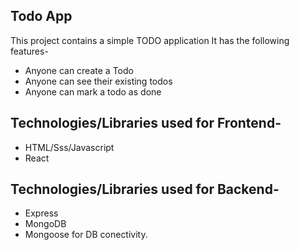 ## Todo App

This project contains a simple TODO application
It has the following features-

- Anyone can create a Todo
- Anyone can see their existing todos
- Anyone can mark a todo as done



## Technologies/Libraries used for Frontend-
- HTML/Sss/Javascript
- React   

## Technologies/Libraries used for Backend-
- Express
- MongoDB
- Mongoose for DB conectivity.